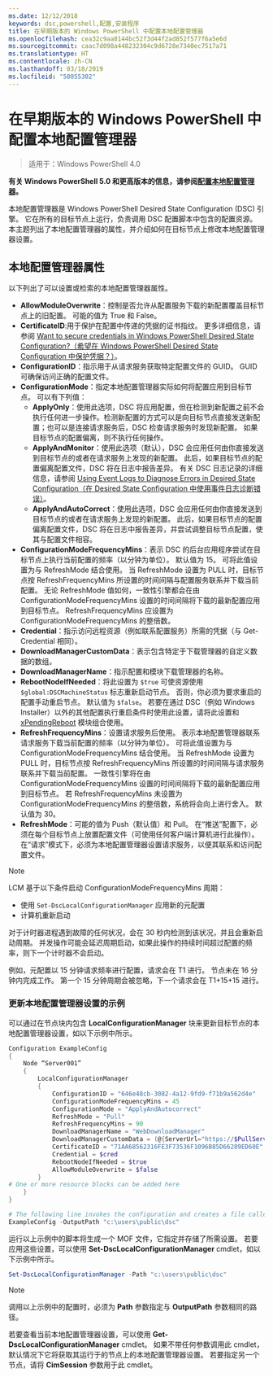 ```yaml
---
ms.date: 12/12/2018
keywords: dsc,powershell,配置,安装程序
title: 在早期版本的 Windows PowerShell 中配置本地配置管理器
ms.openlocfilehash: cea32c9aa8144bc52f3d44f2ad852f577f6a5e6d
ms.sourcegitcommit: caac7d098a448232304c9d6728e7340ec7517a71
ms.translationtype: HT
ms.contentlocale: zh-CN
ms.lasthandoff: 03/18/2019
ms.locfileid: "58055302"
---
```

# <a name="configuring-the-local-configuration-manager-in-previous-versions-of-windows-powershell"></a>在早期版本的 Windows PowerShell 中配置本地配置管理器

>适用于：Windows PowerShell 4.0

**有关 Windows PowerShell 5.0 和更高版本的信息，请参阅[配置本地配置管理器](metaConfig.md)。**

本地配置管理器是 Windows PowerShell Desired State Configuration (DSC) 引擎。
它在所有的目标节点上运行，负责调用 DSC 配置脚本中包含的配置资源。
本主题列出了本地配置管理器的属性，并介绍如何在目标节点上修改本地配置管理器设置。

## <a name="local-configuration-manager-properties"></a>本地配置管理器属性

以下列出了可以设置或检索的本地配置管理器属性。

- **AllowModuleOverwrite**：控制是否允许从配置服务下载的新配置覆盖目标节点上的旧配置。 可能的值为 True 和 False。
- **CertificateID**:用于保护在配置中传递的凭据的证书指纹。 更多详细信息，请参阅 [Want to secure credentials in Windows PowerShell Desired State Configuration?（希望在 Windows PowerShell Desired State Configuration 中保护凭据？）](https://blogs.msdn.microsoft.com/powershell/2014/01/31/want-to-secure-credentials-in-windows-powershell-desired-state-configuration/)。
- **ConfigurationID**：指示用于从请求服务获取特定配置文件的 GUID。 GUID 可确保访问正确的配置文件。
- **ConfigurationMode**：指定本地配置管理器实际如何将配置应用到目标节点。 可以有下列值：
  - **ApplyOnly**：使用此选项，DSC 将应用配置，但在检测到新配置之前不会执行任何进一步操作。检测新配置的方式可以是向目标节点直接发送新配置；也可以是连接请求服务后，DSC 检查请求服务时发现新配置。 如果目标节点的配置偏离，则不执行任何操作。
  - **ApplyAndMonitor**：使用此选项（默认），DSC 会应用任何由你直接发送到目标节点的或者在请求服务上发现的新配置。 此后，如果目标节点的配置偏离配置文件，DSC 将在日志中报告差异。 有关 DSC 日志记录的详细信息，请参阅 [Using Event Logs to Diagnose Errors in Desired State Configuration（在 Desired State Configuration 中使用事件日志诊断错误）](http://blogs.msdn.com/b/powershell/archive/2014/01/03/using-event-logs-to-diagnose-errors-in-desired-state-configuration.aspx)。
  - **ApplyAndAutoCorrect**：使用此选项，DSC 会应用任何由你直接发送到目标节点的或者在请求服务上发现的新配置。 此后，如果目标节点的配置偏离配置文件，DSC 将在日志中报告差异，并尝试调整目标节点配置，使其与配置文件相容。
- **ConfigurationModeFrequencyMins**：表示 DSC 的后台应用程序尝试在目标节点上执行当前配置的频率（以分钟为单位）。 默认值为 15。 可将此值设置为与 RefreshMode 结合使用。 当 RefreshMode 设置为 PULL 时，目标节点按 RefreshFrequencyMins 所设置的时间间隔与配置服务联系并下载当前配置。 无论 RefreshMode 值如何，一致性引擎都会在由 ConfigurationModeFrequencyMins 设置的时间间隔将下载的最新配置应用到目标节点。 RefreshFrequencyMins 应设置为 ConfigurationModeFrequencyMins 的整倍数。
- **Credential**：指示访问远程资源（例如联系配置服务）所需的凭据（与 Get-Credential 相同）。
- **DownloadManagerCustomData**：表示包含特定于下载管理器的自定义数据的数组。
- **DownloadManagerName**：指示配置和模块下载管理器的名称。
- **RebootNodeIfNeeded**：将此设置为 `$true` 可使资源使用 `$global:DSCMachineStatus` 标志重新启动节点。 否则，你必须为要求重启的配置手动重启节点。 默认值为 `$false`。 若要在通过 DSC（例如 Windows Installer）以外的其他配置执行重启条件时使用此设置，请将此设置和 [xPendingReboot](https://github.com/powershell/xpendingreboot) 模块组合使用。
- **RefreshFrequencyMins**：设置请求服务后使用。 表示本地配置管理器联系请求服务下载当前配置的频率（以分钟为单位）。 可将此值设置为与 ConfigurationModeFrequencyMins 结合使用。 当 RefreshMode 设置为 PULL 时，目标节点按 RefreshFrequencyMins 所设置的时间间隔与请求服务联系并下载当前配置。 一致性引擎将在由 ConfigurationModeFrequencyMins 设置的时间间隔将下载的最新配置应用到目标节点。 若 RefreshFrequencyMins 未设置为 ConfigurationModeFrequencyMins 的整倍数，系统将会向上进行舍入。 默认值为 30。
- **RefreshMode**：可能的值为 Push（默认值）和 Pull。 在“推送”配置下，必须在每个目标节点上放置配置文件（可使用任何客户端计算机进行此操作）。 在“请求”模式下，必须为本地配置管理器设置请求服务，以便其联系和访问配置文件。

> [!NOTE]
> LCM 基于以下条件启动 ConfigurationModeFrequencyMins 周期：
>
> - 使用 `Set-DscLocalConfigurationManager` 应用新的元配置
> - 计算机重新启动
>
> 对于计时器进程遇到故障的任何状况，会在 30 秒内检测到该状况，并且会重新启动周期。
> 并发操作可能会延迟周期启动，如果此操作的持续时间超过配置的频率，则下一个计时器不会启动。
>
> 例如，元配置以 15 分钟请求频率进行配置，请求会在 T1 进行。  节点未在 16 分钟内完成工作。  第一个 15 分钟周期会被忽略，下一个请求会在 T1+15+15 进行。

### <a name="example-of-updating-local-configuration-manager-settings"></a>更新本地配置管理器设置的示例

可以通过在节点块内包含 **LocalConfigurationManager** 块来更新目标节点的本地配置管理器设置，如以下示例中所示。

```powershell
Configuration ExampleConfig
{
    Node “Server001”
    {
        LocalConfigurationManager
        {
            ConfigurationID = "646e48cb-3082-4a12-9fd9-f71b9a562d4e"
            ConfigurationModeFrequencyMins = 45
            ConfigurationMode = "ApplyAndAutocorrect"
            RefreshMode = "Pull"
            RefreshFrequencyMins = 90
            DownloadManagerName = "WebDownloadManager"
            DownloadManagerCustomData = (@{ServerUrl="https://$PullService/psdscpullserver.svc"})
            CertificateID = "71AA68562316FE3F73536F1096B85D66289ED60E"
            Credential = $cred
            RebootNodeIfNeeded = $true
            AllowModuleOverwrite = $false
        }
# One or more resource blocks can be added here
    }
}

# The following line invokes the configuration and creates a file called Server001.meta.mof at the specified path
ExampleConfig -OutputPath "c:\users\public\dsc"
```

运行以上示例中的脚本将生成一个 MOF 文件，它指定并存储了所需设置。
若要应用这些设置，可以使用 **Set-DscLocalConfigurationManager** cmdlet，如以下示例中所示。

```powershell
Set-DscLocalConfigurationManager -Path "c:\users\public\dsc"
```

> [!NOTE]
> 调用以上示例中的配置时，必须为 **Path** 参数指定与 **OutputPath** 参数相同的路径。

若要查看当前本地配置管理器设置，可以使用 **Get-DscLocalConfigurationManager** cmdlet。
如果不带任何参数调用此 cmdlet，默认情况下它将获取其运行于的节点上的本地配置管理器设置。
若要指定另一个节点，请将 **CimSession** 参数用于此 cmdlet。
